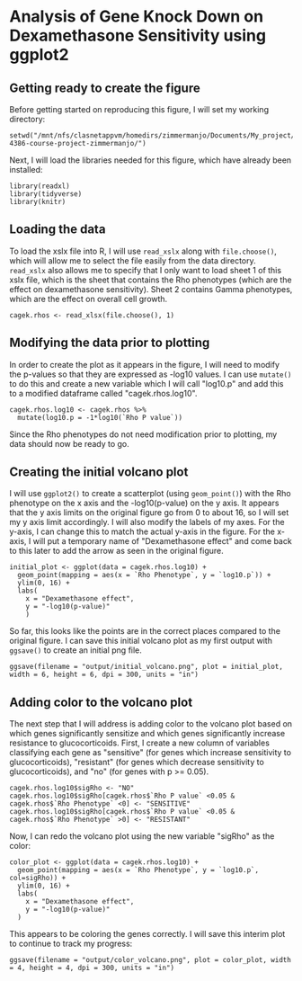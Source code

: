 # Analysis of Gene Knock Down on Dexamethasone Sensitivity using ggplot2

## Getting ready to create the figure

Before getting started on reproducing this figure, I will set my working directory:

```
setwd("/mnt/nfs/clasnetappvm/homedirs/zimmermanjo/Documents/My_project/biol-4386-course-project-zimmermanjo/")
```

Next, I will load the libraries needed for this figure, which have already been installed:

```
library(readxl) 
library(tidyverse)
library(knitr)
```

## Loading the data

To load the xslx file into R, I will use `read_xslx` along with `file.choose()`, which will allow me to select the file easily from the data directory. `read_xslx` also allows me to specify that I only want to load sheet 1 of this xslx file, which is the sheet that contains the Rho phenotypes (which are the effect on dexamethasone sensitivity). Sheet 2 contains Gamma phenotypes, which are the effect on overall cell growth. 

```
cagek.rhos <- read_xlsx(file.choose(), 1)
```

## Modifying the data prior to plotting

In order to create the plot as it appears in the figure, I will need to modify the p-values so that they are expressed as -log10 values. I can use `mutate()` to do this and create a new variable which I will call "log10.p" and add this to a modified dataframe called "cagek.rhos.log10".

```
cagek.rhos.log10 <- cagek.rhos %>% 
  mutate(log10.p = -1*log10(`Rho P value`))
```

Since the Rho phenotypes do not need modification prior to plotting, my data should now be ready to go. 

## Creating the initial volcano plot

I will use `ggplot2()` to create a scatterplot (using `geom_point()`) with the Rho phenotype on the x axis and the -log10(p-value) on the y axis. It appears that the y axis limits on the original figure go from 0 to about 16, so I will set my y axis limit accordingly. I will also modify the labels of my axes. For the y-axis, I can change this to match the actual y-axis in the figure. For the x-axis, I will put a temporary name of "Dexamethasone effect" and come back to this later to add the arrow as seen in the original figure. 

```
initial_plot <- ggplot(data = cagek.rhos.log10) +
  geom_point(mapping = aes(x = `Rho Phenotype`, y = `log10.p`)) +
  ylim(0, 16) +
  labs(
    x = "Dexamethasone effect",
    y = "-log10(p-value)"
    )
```

So far, this looks like the points are in the correct places compared to the original figure. I can save this initial volcano plot as my first output with `ggsave()` to create an initial png file. 

```
ggsave(filename = "output/initial_volcano.png", plot = initial_plot, width = 6, height = 6, dpi = 300, units = "in")
```

## Adding color to the volcano plot

The next step that I will address is adding color to the volcano plot based on which genes significantly sensitize and which genes significantly increase resistance to glucocorticoids. First, I create a new column of variables classifying each gene as "sensitive" (for genes which increase sensitivity to glucocorticoids), "resistant" (for genes which decrease sensitivity to glucocorticoids), and "no" (for genes with p >= 0.05). 

```
cagek.rhos.log10$sigRho <- "NO"
cagek.rhos.log10$sigRho[cagek.rhos$`Rho P value` <0.05 & cagek.rhos$`Rho Phenotype` <0] <- "SENSITIVE"
cagek.rhos.log10$sigRho[cagek.rhos$`Rho P value` <0.05 & cagek.rhos$`Rho Phenotype` >0] <- "RESISTANT"
```

Now, I can redo the volcano plot using the new variable "sigRho" as the color:

```
color_plot <- ggplot(data = cagek.rhos.log10) +
  geom_point(mapping = aes(x = `Rho Phenotype`, y = `log10.p`, col=sigRho)) +
  ylim(0, 16) +
  labs(
    x = "Dexamethasone effect",
    y = "-log10(p-value)"
  )
```

This appears to be coloring the genes correctly. I will save this interim plot to continue to track my progress:

```
ggsave(filename = "output/color_volcano.png", plot = color_plot, width = 4, height = 4, dpi = 300, units = "in")
```
